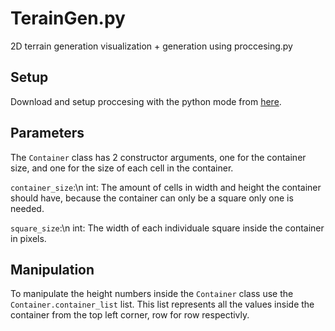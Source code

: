 # TerainGen.py
2D terrain generation visualization + generation using proccesing.py

## Setup
  Download and setup proccesing with the python mode from [here](https://py.processing.org/tutorials/gettingstarted/).
  
## Parameters
  The `Container` class has 2 constructor arguments, one for the container size, and one for the size of each cell in the container.
  
  `container_size`:\n
    int: The amount of cells in width and height the container should have, because the container can only be a square only one is needed.
    
  `square_size`:\n
    int: The width of each individuale square inside the container in pixels.
    
## Manipulation
  To manipulate the height numbers inside the `Container` class use the `Container.container_list` list. This list represents all the    values inside the container from the top left corner, row for row respectivly.
  
  
    
    
  
